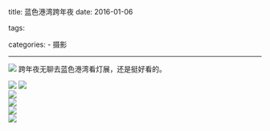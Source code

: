 title: 蓝色港湾跨年夜
date: 2016-01-06

tags:

categories:
    - 摄影

---
 
![](http://7xia33.com1.z0.glb.clouddn.com/lsgwIMG_75423232.jpg) 
	跨年夜无聊去蓝色港湾看灯展，还是挺好看的。 
<!-- more -->
![](http://7xia33.com1.z0.glb.clouddn.com/lsgwIMG_7560.JPG) 
![](http://7xia33.com1.z0.glb.clouddn.com/lsgwIMG_7515.JPG)  
![](http://7xia33.com1.z0.glb.clouddn.com/lsgwIMG_7461.JPG)  
![](http://7xia33.com1.z0.glb.clouddn.com/lsgwIMG_7466.JPG)  
![](http://7xia33.com1.z0.glb.clouddn.com/lsgwIMG_7610.JPG)  
![](http://7xia33.com1.z0.glb.clouddn.com/lsgwIMG_7616.JPG)  

<br>